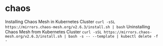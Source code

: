 # chaos

Installing Chaos Mesh in Kubernetes Cluster
```curl -sSL https://mirrors.chaos-mesh.org/v2.6.3/install.sh | bash```
Uninstalling Chaos Mesh from Kubernetes Cluster
```curl -sSL https://mirrors.chaos-mesh.org/v2.6.3/install.sh | bash -s -- --template | kubectl delete -f -```
